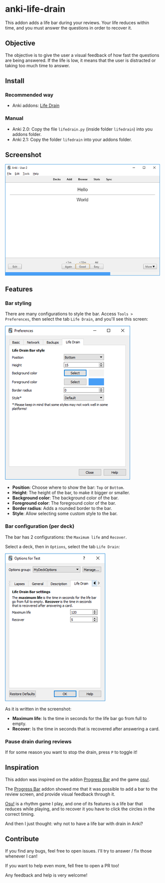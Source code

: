 # anki-life-drain

This addon adds a life bar during your reviews.
Your life reduces within time, and you must answer the questions in order to recover it.

## Objective

The objective is to give the user a visual feedback of how fast the questions are being answered.
If the life is low, it means that the user is distracted or taking too much time to answer.

## Install
### Recommended way
- Anki addons: [Life Drain](https://ankiweb.net/shared/info/715575551)

### Manual
- Anki 2.0: Copy the file `lifedrain.py` (inside folder `lifedrain`) into you addons folder.
- Anki 2.1: Copy the folder `lifedrain` into your addons folder.

## Screenshot

![Review](screenshots/review_screen.png)

## Features

### Bar styling

There are many configurations to style the bar.
Access `Tools > Preferences`, then select the tab `Life Drain`, and you'll see this screen:

![Preferences](screenshots/preferences.png)

- **Position**: Choose where to show the bar: `Top` or `Bottom`.
- **Height**: The height of the bar, to make it bigger or smaller.
- **Background color**: The background color of the bar.
- **Foreground color**: The foreground color of the bar.
- **Border radius**: Adds a rounded border to the bar.
- **Style**: Allow selecting some custom style to the bar.

### Bar configuration (per deck)

The bar has 2 configurations: the `Maximum life` and `Recover`.

Select a deck, then in `Options`, select the tab `Life Drain`:

![Deck options](screenshots/deck_options.png)

As it is written in the screenshot:

- **Maximum life**: Is the time in seconds for the life bar go from full to empty.
- **Recover**: Is the time in seconds that is recovered after answering a card.

### Pause drain during reviews

If for some reason you want to stop the drain, press `P` to toggle it!

## Inspiration

This addon was inspired on the addon [Progress Bar](https://ankiweb.net/shared/info/2091361802) and the game [osu!](https://osu.ppy.sh/).

The [Progress Bar](https://ankiweb.net/shared/info/2091361802) addon showed me that it was possible to add a bar to the review screen, and provide visual feedback through it.

[Osu!](https://osu.ppy.sh/) is a rhythm game I play, and one of its features is a life bar that reduces while playing, and to recover it you have to click the circles in the correct timing.

And then I just thought: why not to have a life bar with drain in Anki?

## Contribute

If you find any bugs, feel free to open issues. I'll try to answer / fix those whenever I can!

If you want to help even more, fell free to open a PR too!

Any feedback and help is very welcome!
